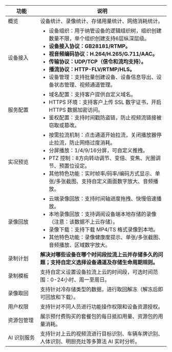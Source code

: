 <table>
<thead>
<tr><th width="20%">功能</th><th width="80%">说明</th></tr>
</thead>
<tbody>
  <tr><td>概览</td><td>设备统计、录像统计、存储用量统计、网络消耗统计。</td></tr> 
  <tr><td>设备接入</td><td>
  <ul style="margin:0">
  <li>设备组织：用于纳管设备的逻辑组织树，组织创建数量不限，单个组织创建支持6层纵深层级。</li>
  <li><strong>设备接入协议：GB28181/RTMP。 </strong></li>
	<li><strong>视音频编码协议：H.264/H.265/G.711/AAC。</strong></li>
	<li><strong>传输协议：UDP/TCP（信令和流均支持）。 </strong></li>
	<li><strong>播流协议：HTTP-FLV/RTMP/HLS。</strong></li>
  <li>设备管理：支持批量创建设备、设备信息导出、设备状态管理、视频通道管理。</li>
  </ul>
  </td></tr>
   <tr><td>服务配置</td><td>
  <ul style="margin:0">
  <li>域名配置：支持客户提供自定义域名。</li>
  <li>HTTPS 环境：支持客户上传 SSL 数字证书，开启 HTTPS 数据加密访问。</li>
  <li>鉴权配置：支持时间戳防盗链，防止视频流链接被窃取或篡改。</li>
  </ul>
  </td></tr>
     <tr><td>实况预览</td><td>
  <ul style="margin:0">
  <li>按需拉流机制：点击通道开始拉流，关闭播放器停止拉流，防止网络过度消耗。</li>
  <li>分屏播放：1/4/9/16分屏，可自定义推拽。</li>
  <li>PTZ 控制：8方向转动调节、变倍、变焦、光圈调节、预置位设定。</li>
  <li>其他特色功能：实时帧率/码率/编码方式显示、单张/多张截图、支持自定义画面数字放大、音频播放。</li>
  </ul>
  </td></tr>
     <tr><td>录像回放</td><td>
  <ul style="margin:0">
  <li>云端录像回放：支持时间轴进度拖拽、快慢倍速播放。</li>
  <li>本地录像回放：支持调阅设备端本地存储的录像（注意：该数据不上云存储）。</li>
  <li>录像下载：支持下载 MP4/TS 格式录像到本地。</li>
  <li>其他特色功能：录像健康度提示、单张/多张截图、音频播放、区域数字放大。</li>
  </ul>
  </td></tr>
  <tr><td>录制计划</td><td><strong>解决对哪些设备在哪个时间段拉流上云并存储多久的问题；支持自定义选择设备通道及存储生命周期规则。</strong></td></tr> 
  <tr><td>录制模板</td><td>支持自定义设置设备拉流上云的时间段，可选时间范围：0-24小时、周一至周日。</td></tr> 
  <tr><td>录像取回</td><td>支持针对冷存储类型的数据，进行取回解冻（解冻后即可回放和下载）。</td></tr> 
  <tr><td>用户权限</td><td>支持针对不同人员进行功能操作权限和设备资源授权。</td></tr> 
  <tr><td>资源包管理</td><td>展示预付费购买的套餐包的每日抵扣用量、资源包的用量消耗。</td></tr> 
  <tr><td>AI 识别服务</td><td>支持针对上云的视频流进行目标识别、车辆车牌识别、人体识别、明厨亮灶等多算法 AI 实时分析。</td></tr> 
    </tbody></table>

